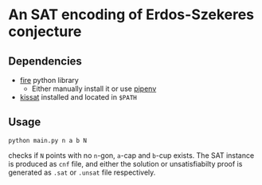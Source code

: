 # An SAT encoding of Erdos-Szekeres conjecture

## Dependencies

- [fire](https://github.com/google/python-fire) python library
  - Either manually install it or use [pipenv](https://pypi.org/project/pipenv/)
- [kissat](https://github.com/arminbiere/kissat) installed and located in `$PATH`

## Usage

```
python main.py n a b N
```
checks if `N` points with no `n`-gon, `a`-cap and `b`-cup exists. The SAT
instance is produced as `cnf` file, and either the solution or unsatisfiabilty
proof is generated as `.sat` or `.unsat` file respectively.
